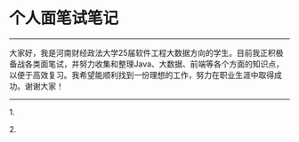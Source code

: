 # 个人面笔试笔记


---

大家好，我是河南财经政法大学25届软件工程大数据方向的学生。目前我正积极备战各类面笔试，并努力收集和整理Java、大数据、前端等各个方面的知识点，以便于高效复习。我希望能顺利找到一份理想的工作，努力在职业生涯中取得成功。谢谢大家！

---

1.[](data_warehouse.md)

2.[](database_involves.md)
